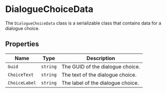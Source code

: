 # DialogueChoiceData

The `DialogueChoiceData` class is a serializable class that contains data for a dialogue choice.

## Properties

| Name | Type | Description |
| --- | --- | --- |
| `Guid` | `string` | The GUID of the dialogue choice. |
| `ChoiceText` | `string` | The text of the dialogue choice. |
| `ChoiceLabel` | `string` | The label of the dialogue choice. |
